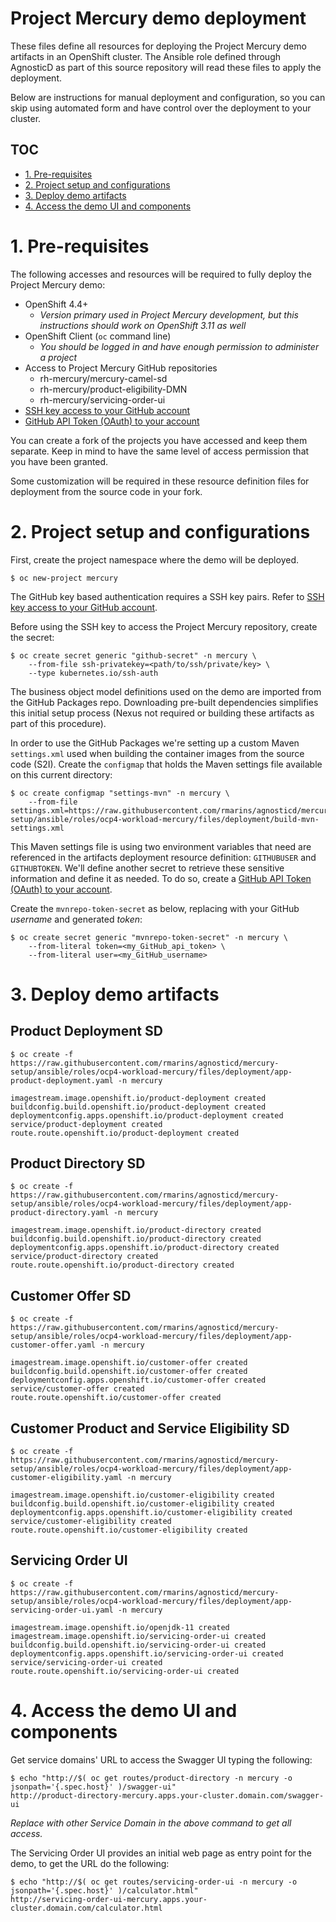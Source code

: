 # Project Mercury demo deployment

These files define all resources for deploying the Project Mercury demo artifacts in an OpenShift cluster. The Ansible role defined through AgnosticD as part of this source repository will read these files to apply the deployment.

Below are instructions for manual deployment and configuration, so you can skip using automated form and have control over the deployment to your cluster.

## TOC

- [1. Pre-requisites](#1-pre-requisites)
- [2. Project setup and configurations](#2-project-setup-and-configurations)
- [3. Deploy demo artifacts](#3-deploy-demo-artifacts)
- [4. Access the demo UI and components](#4-access-the-demo-ui-and-components)

# 1. Pre-requisites

The following accesses and resources will be required to fully deploy the Project Mercury demo:
  * OpenShift 4.4+
    * _Version primary used in Project Mercury development, but this instructions should work on OpenShift 3.11 as well_
  * OpenShift Client (`oc` command line)
    * _You should be logged in and have enough permission to administer a project_
  * Access to Project Mercury GitHub repositories
    * rh-mercury/mercury-camel-sd
    * rh-mercury/product-eligibility-DMN
    * rh-mercury/servicing-order-ui
  * [SSH key access to your GitHub account](https://docs.github.com/en/github/authenticating-to-github/creating-a-personal-access-token)
  * [GitHub API Token (OAuth) to your account](https://docs.github.com/en/github/authenticating-to-github/adding-a-new-ssh-key-to-your-github-account)

You can create a fork of the projects you have accessed and keep them separate. Keep in mind to have the same level of access permission that you have been granted.

Some customization will be required in these resource definition files for deployment from the source code in your fork.

# 2. Project setup and configurations

First, create the project namespace where the demo will be deployed.

    $ oc new-project mercury


The GitHub key based authentication requires a SSH key pairs. Refer to [SSH key access to your GitHub account](https://docs.github.com/en/github/authenticating-to-github/creating-a-personal-access-token).

Before using the SSH key to access the Project Mercury repository, create the secret:

    $ oc create secret generic "github-secret" -n mercury \
        --from-file ssh-privatekey=<path/to/ssh/private/key> \
        --type kubernetes.io/ssh-auth

The business object model definitions used on the demo are imported from the GitHub Packages repo. Downloading pre-built dependencies simplifies this initial setup process (Nexus not required or building these artifacts as part of this procedure).

In order to use the GitHub Packages we're setting up a custom Maven `settings.xml` used when building the container images from the source code (S2I). Create the `configmap` that holds the Maven settings file available on this current directory:

    $ oc create configmap "settings-mvn" -n mercury \
        --from-file settings.xml=https://raw.githubusercontent.com/rmarins/agnosticd/mercury-setup/ansible/roles/ocp4-workload-mercury/files/deployment/build-mvn-settings.xml

This Maven settings file is using two environment variables that need are referenced in the artifacts deployment resource definition: `GITHUBUSER` and `GITHUBTOKEN`. We'll define another secret to retrieve these sensitive information and define it as needed. To do so, create a [GitHub API Token (OAuth) to your account](https://docs.github.com/en/github/authenticating-to-github/adding-a-new-ssh-key-to-your-github-account).

Create the `mvnrepo-token-secret` as below, replacing with your GitHub _username_ and generated _token_:

    $ oc create secret generic "mvnrepo-token-secret" -n mercury \
        --from-literal token=<my_GitHub_api_token> \
        --from-literal user=<my_GitHub_username>

# 3. Deploy demo artifacts

## Product Deployment SD

    $ oc create -f https://raw.githubusercontent.com/rmarins/agnosticd/mercury-setup/ansible/roles/ocp4-workload-mercury/files/deployment/app-product-deployment.yaml -n mercury

    imagestream.image.openshift.io/product-deployment created
    buildconfig.build.openshift.io/product-deployment created
    deploymentconfig.apps.openshift.io/product-deployment created
    service/product-deployment created
    route.route.openshift.io/product-deployment created

## Product Directory SD

    $ oc create -f https://raw.githubusercontent.com/rmarins/agnosticd/mercury-setup/ansible/roles/ocp4-workload-mercury/files/deployment/app-product-directory.yaml -n mercury

    imagestream.image.openshift.io/product-directory created
    buildconfig.build.openshift.io/product-directory created
    deploymentconfig.apps.openshift.io/product-directory created
    service/product-directory created
    route.route.openshift.io/product-directory created

## Customer Offer SD

    $ oc create -f https://raw.githubusercontent.com/rmarins/agnosticd/mercury-setup/ansible/roles/ocp4-workload-mercury/files/deployment/app-customer-offer.yaml -n mercury

    imagestream.image.openshift.io/customer-offer created
    buildconfig.build.openshift.io/customer-offer created
    deploymentconfig.apps.openshift.io/customer-offer created
    service/customer-offer created
    route.route.openshift.io/customer-offer created

## Customer Product and Service Eligibility SD

    $ oc create -f https://raw.githubusercontent.com/rmarins/agnosticd/mercury-setup/ansible/roles/ocp4-workload-mercury/files/deployment/app-customer-eligibility.yaml -n mercury

    imagestream.image.openshift.io/customer-eligibility created
    buildconfig.build.openshift.io/customer-eligibility created
    deploymentconfig.apps.openshift.io/customer-eligibility created
    service/customer-eligibility created
    route.route.openshift.io/customer-eligibility created

## Servicing Order UI

    $ oc create -f https://raw.githubusercontent.com/rmarins/agnosticd/mercury-setup/ansible/roles/ocp4-workload-mercury/files/deployment/app-servicing-order-ui.yaml -n mercury

    imagestream.image.openshift.io/openjdk-11 created
    imagestream.image.openshift.io/servicing-order-ui created
    buildconfig.build.openshift.io/servicing-order-ui created
    deploymentconfig.apps.openshift.io/servicing-order-ui created
    service/servicing-order-ui created
    route.route.openshift.io/servicing-order-ui created

# 4. Access the demo UI and components

Get service domains' URL to access the Swagger UI typing the following:

    $ echo "http://$( oc get routes/product-directory -n mercury -o jsonpath='{.spec.host}' )/swagger-ui"
    http://product-directory-mercury.apps.your-cluster.domain.com/swagger-ui

_Replace with other Service Domain in the above command to get all access._

The Servicing Order UI provides an initial web page as entry point for the demo, to get the URL do the following:

    $ echo "http://$( oc get routes/servicing-order-ui -n mercury -o jsonpath='{.spec.host}' )/calculator.html"
    http://servicing-order-ui-mercury.apps.your-cluster.domain.com/calculator.html

